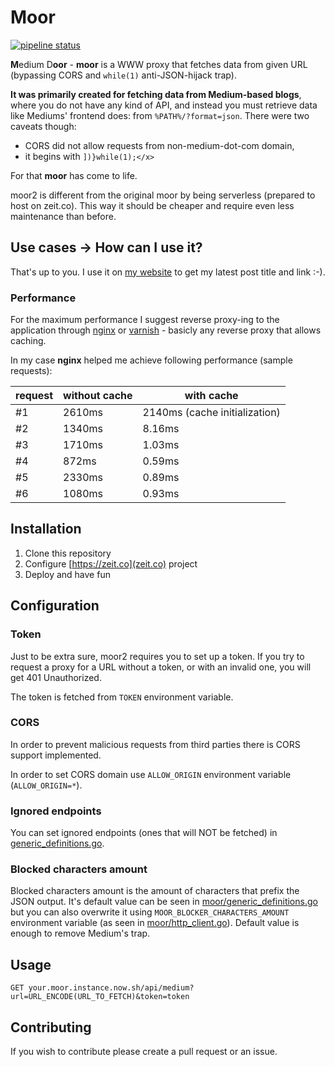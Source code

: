 # Moor
  
[![pipeline status](https://git.3lab.re/marahin/moor/badges/master/pipeline.svg)](https://git.3lab.re/marahin/moor/commits/master)  

**M**edium D**oor** - **moor** is a WWW proxy that fetches data from given URL (bypassing CORS and `while(1)` anti-JSON-hijack trap). 

**It was primarily created for fetching data from Medium-based blogs**, where you do not have any kind of API, and instead you must retrieve data like Mediums' frontend does: from `%PATH%/?format=json`. There were two caveats though:  

* CORS did not allow requests from non-medium-dot-com domain,
* it begins with `])}while(1);</x>`

For that **moor** has come to life.

moor2 is different from the original moor by being serverless (prepared to host on zeit.co). This way it should be cheaper and require even less maintenance than before. 

## Use cases → How can I use it?

That's up to you. I use it on [my website](http://marahin.pl) to get my latest post title and link :-).

### Performance

For the maximum performance I suggest reverse proxy-ing to the application through [nginx]() or [varnish]() - basicly any reverse proxy that allows caching. 

In my case **nginx** helped me achieve following performance (sample requests):

| request | without cache | with cache                    |
|---------|---------------|-------------------------------|
| #1      | 2610ms        | 2140ms (cache initialization) |
| #2      | 1340ms        | 8.16ms                        |
| #3      | 1710ms        | 1.03ms                        |
| #4      | 872ms         | 0.59ms                        |
| #5      | 2330ms        | 0.89ms                        |
| #6      | 1080ms        | 0.93ms                        |

## Installation

1. Clone this repository
2. Configure [https://zeit.co](zeit.co) project
3. Deploy and have fun

## Configuration

### Token

Just to be extra sure, moor2 requires you to set up a token. If you try to request a proxy for a URL without a token, or with an invalid one, you will get 401 Unauthorized. 

The token is fetched from `TOKEN` environment variable.

### CORS

In order to prevent malicious requests from third parties there is CORS support implemented.

In order to set CORS domain use `ALLOW_ORIGIN` environment variable (`ALLOW_ORIGIN=*`).

### Ignored endpoints

You can set ignored endpoints (ones that will NOT be fetched) in [generic_definitions.go](moor/generic_definitions.go#L13).
  
### Blocked characters amount

Blocked characters amount is the amount of characters that prefix the JSON output. It's default value can be seen in [moor/generic_definitions.go](moor/generic_definitions.go#L8) but you can also overwrite it using `MOOR_BLOCKER_CHARACTERS_AMOUNT` environment variable (as seen in [moor/http_client.go](moor/http_client.go#L18)). Default value is enough to remove Medium's trap.

## Usage

```
GET your.moor.instance.now.sh/api/medium?url=URL_ENCODE(URL_TO_FETCH)&token=token
```

## Contributing

If you wish to contribute please create a pull request or an issue.